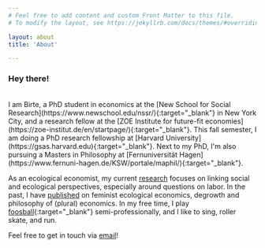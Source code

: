 ```yaml
---
# Feel free to add content and custom Front Matter to this file.
# To modify the layout, see https://jekyllrb.com/docs/themes/#overriding-theme-defaults

layout: about
title: 'About'

---
```


### Hey there!
<br />
I am Birte, a PhD student in economics at the [New School for Social Research](https://www.newschool.edu/nssr/){:target="_blank"} in New York City, and a research fellow at the [ZOE Institute for future-fit economies](https://zoe-institut.de/en/startpage/){:target="_blank"}. This fall semester, I am doing a PhD research fellowship at [Harvard University](https://gsas.harvard.edu){:target="_blank"}. Next to my PhD, I'm also pursuing a Masters in Philosophy at [Fernuniversität Hagen](https://www.fernuni-hagen.de/KSW/portale/maphil/){:target="_blank"}. 

As an ecological economist, my current [research](02_research.markdown) focuses on linking social and ecological perspectives, especially around questions on labor. In the past, I have [published](/03_publications.markdown) on feminist ecological economics, degrowth and philosophy of (plural) economics. In my free time, I play [foosball](https://www.youtube.com/watch?v=Et2e1_NCzwA){:target="_blank"} semi-professionally, and I like to sing, roller skate, and run.

Feel free to get in touch via [email](mailto:birte@strunk-mg.de)!
